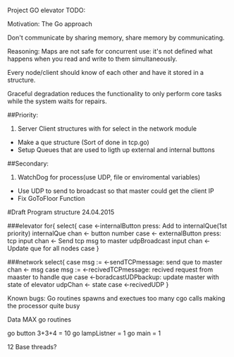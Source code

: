 Project GO elevator TODO:

Motivation:
The Go approach

Don't communicate by sharing memory, share memory by communicating.

Reasoning:
Maps are not safe for concurrent use: it's not defined what happens when you read and write to them simultaneously.

Every node/client should know of each other and have it stored in a structure.

Graceful degradation reduces the functionality to only perform core tasks while the system waits for repairs.

##Priority:
1. Server Client structures with for select in the network module
* Make a que structure (Sort of done in tcp.go)
*  Setup Queues that are used to ligth up external and internal buttons

##Secondary:
1. WatchDog for process(use UDP, file or enviromental variables)
* Use UDP to send to broadcast so that master could get the client IP
* Fix GoToFloor Function


#Draft Program structure
24.04.2015

###elevator
	for{
		select{
			case <-internalButton press:
				Add to internalQue(1st priority)
				internalQue chan <- button number
			case <- externalButton press:
				tcp input chan <- Send tcp msg to master
				udpBroadcast input chan <- Update que for all nodes
			case
	}

###network
	select{
		case msg := <-sendTCPmessage:
			send que to master chan <- msg
		case msg := <-recivedTCPmessage:
			recived request from maaster to handle que
		case <-boradcastUDPbackup:
			update master with state of elevator
			udpChan <- state
		case <-recivedUDP
	}

Known bugs:
Go routines spawns and exectues too many cgo calls making the processor quite busy

Data
MAX go routines

go button 3+3+4 = 10
go lampListner = 1
go main	= 1

12 Base threads?

